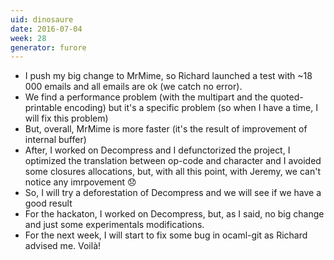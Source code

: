 ```yaml
---
uid: dinosaure
date: 2016-07-04
week: 28
generator: furore
---
```


* I push my big change to MrMime, so Richard launched a test with ~18 000 emails and all emails are ok (we catch no error).
* We find a performance problem (with the multipart and the quoted-printable encoding) but it's a specific problem (so when I have a time, I will fix this problem)
* But, overall, MrMime is more faster (it's the result of improvement of internal buffer)
* After, I worked on Decompress and I defunctorized the project, I optimized the translation between op-code and character and I avoided some closures allocations, but, with all this point, with Jeremy, we can't notice any imrpovement :disappointed:
* So, I will try a deforestation of Decompress and we will see if we have a good result
* For the hackaton, I worked on Decompress, but, as I said, no big change and just some experimentals modifications.
* For the next week, I will start to fix some bug in ocaml-git as Richard advised me. Voilà!

